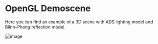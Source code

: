 # OpenGL Demoscene
Here you can find an example of a 3D scene with ADS lighting model and Blinn–Phong reflection model.

![image](https://user-images.githubusercontent.com/82433896/219116736-90d7239d-9f16-4f68-8f60-d6d77cb32f0b.png)
